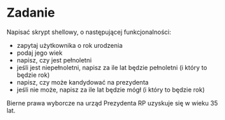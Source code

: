 # Zadanie

Napisać skrypt shellowy, o następującej funkcjonalności:
* zapytaj użytkownika o rok urodzenia
* podaj jego wiek
* napisz, czy jest pełnoletni
* jeśli jest niepełnoletni, napisz za ile lat będzie pełnoletni (i który to będzie rok)
* napisz, czy może kandydować na prezydenta
* jeśli nie może, napisz za ile lat będzie mógł (i który to będzie rok)

Bierne prawa wyborcze na urząd Prezydenta RP uzyskuje się w wieku 35 lat.
